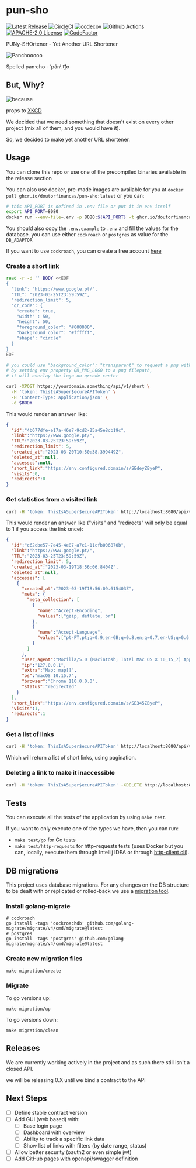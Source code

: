 # pun-sho

[![Latest Release](https://img.shields.io/github/v/release/doutorfinancas/pun-sho)](https://github.com/doutorfinancas/pun-sho/releases)
[![CircleCI](https://circleci.com/gh/circleci/circleci-docs.svg?style=shield)](https://circleci.com/gh/doutorfinancas/pun-sho)
[![codecov](https://codecov.io/gh/doutorfinancas/pun-sho/branch/master/graph/badge.svg?token=JewR1OJdZM)](https://codecov.io/gh/doutorfinancas/pun-sho)
[![Github Actions](https://github.com/doutorfinancas/pun-sho/actions/workflows/codeql-analysis.yml/badge.svg)](https://github.com/doutorfinancas/pun-sho/actions)
[![APACHE-2.0 License](https://img.shields.io/github/license/doutorfinancas/pun-sho)](LICENSE)
[![CodeFactor](https://www.codefactor.io/repository/github/doutorfinancas/pun-sho/badge)](https://www.codefactor.io/repository/github/doutorfinancas/pun-sho)

PUNy-SHOrtener - Yet Another URL Shortener

![Panchooooo](img/pun-sho.png)

Spelled pan‧cho - ˈpãnʲ.t͡ʃo

## But, Why?

![because](img/standards.png)

props to [XKCD](https://xkcd.com/927/)

We decided that we need something that doesn't exist on every other project (mix all of them, and you would have it).

So, we decided to make yet another URL shortener.

## Usage
You can clone this repo or use one of the precompiled binaries available in the release section

You can also use docker, pre-made images are available for you at `docker pull ghcr.io/doutorfinancas/pun-sho:latest`
or you can:
```bash
# this API_PORT is defined in .env file or put it in env itself
export API_PORT=8080
docker run --env-file=.env -p 8080:${API_PORT} -t ghcr.io/doutorfinancas/pun-sho:latest pun-sho 
```

You should also copy the `.env.example` to `.env` and fill the values for the database.
you can use either `cockroach` or `postgres` as value for the `DB_ADAPTOR`

If you want to use `cockroach`, you can create a free account [here](https://cockroachlabs.cloud/)

### Create a short link
```bash
read -r -d '' BODY <<EOF
{                
  "link": "https://www.google.pt/",
  "TTL": "2023-03-25T23:59:59Z",
  "redirection_limit": 5,
  "qr_code": {
    "create": true,
    "width" : 50,
    "height": 50,
    "foreground_color": "#000000",
    "background_color": "#ffffff",
    "shape": "circle"
  }
}
EOF

# you could use "background_color": "transparent" to request a png without background
# by setting env property QR_PNG_LOGO to a png filepath, 
# it will overlay the logo on qrcode center

curl -XPOST https://yourdomain.something/api/v1/short \
  -H 'token: ThisIsA5uper$ecureAPIToken' \
  -H 'Content-Type: application/json' \
  -d $BODY
```

This would render an answer like:
```json
{
  "id":"4b677dfe-e17a-46e7-9cd2-25a45e8cb19c",
  "link":"https://www.google.pt/",
  "TTL":"2023-03-25T23:59:59Z",
  "redirection_limit": 5,
  "created_at":"2023-03-20T10:50:38.399449Z",
  "deleted_at":null,
  "accesses":null,
  "short_link":"https://env.configured.domain/s/SEdeyZByeP",
  "visits":0,
  "redirects":0
}
```

### Get statistics from a visited link
```bash
curl -H 'token: ThisIsA5uper$ecureAPIToken' http://localhost:8080/api/v1/short/c62cbe57-7e45-4e87-a7c1-11cfb006870b 
```

This would render an answer like ("visits" and "redirects" will only be equal to 1 if you access the link once):
```json
{
  "id":"c62cbe57-7e45-4e87-a7c1-11cfb006870b",
  "link":"https://www.google.pt/",
  "TTL":"2023-03-25T23:59:59Z",
  "redirection_limit": 5,
  "created_at":"2023-03-19T18:56:06.8404Z",
  "deleted_at":null,
  "accesses": [
    {
      "created_at":"2023-03-19T18:56:09.615403Z",
      "meta": {
        "meta_collection": [
          {
            "name":"Accept-Encoding",
            "values":["gzip, deflate, br"]
          },
          {
            "name":"Accept-Language",
            "values":["pt-PT,pt;q=0.9,en-GB;q=0.8,en;q=0.7,en-US;q=0.6,es;q=0.5"]
          }
        ]
      },
      "user_agent":"Mozilla/5.0 (Macintosh; Intel Mac OS X 10_15_7) AppleWebKit/537.36 (KHTML, like Gecko) Chrome/110.0.0.0 Safari/537.36",
      "ip":"127.0.0.1",
      "extra":"Map: map[]",
      "os":"macOS 10.15.7",
      "browser":"Chrome 110.0.0.0",
      "status":"redirected"
    }
  ],
  "short_link":"https://env.configured.domain/s/SE345ZByeP",
  "visits":1,
  "redirects":1
}
```

### Get a list of links
```bash
curl -H 'token: ThisIsA5uper$ecureAPIToken' http://localhost:8080/api/v1/short/?limit=20&offset=0
```

Which will return a list of short links, using pagination.

### Deleting a link to make it inaccessible
```bash
curl -H 'token: ThisIsA5uper$ecureAPIToken' -XDELETE http://localhost:8080/api/v1/short/c62cbe57-7e45-4e87-a7c1-11cfb006870b
```

## Tests
You can execute all the tests of the application by using `make test`.

If you want to only execute one of the types we have, then you can run:
- `make test/go` for Go tests 
- `make test/http-requests` for http-requests tests
(uses Docker but you can, locally, execute them through Intellij IDEA or through [http-client cli](https://www.jetbrains.com/help/idea/http-client-cli.html)).

## DB migrations
This project uses database migrations.
For any changes on the DB structure to be dealt with or replicated or rolled-back we use a [migration tool](https://github.com/golang-migrate/migrate).

### Install golang-migrate
```shell
# cockroach
go install -tags 'cockroachdb' github.com/golang-migrate/migrate/v4/cmd/migrate@latest
# postgres
go install -tags 'postgres' github.com/golang-migrate/migrate/v4/cmd/migrate@latest
```

### Create new migration files
```shell
make migration/create
```

### Migrate
To go versions up:
```shell
make migration/up
```

To go versions down:
```shell
make migration/clean
```

## Releases
We are currently working actively in the project and as such there still isn't a closed API.

we will be releasing 0.X until we bind a contract to the API

## Next Steps
- [ ] Define stable contract version
- [ ] Add GUI (web based) with:
  - [ ] Base login page
  - [ ] Dashboard with overview
  - [ ] Ability to track a specific link data
  - [ ] Show list of links with filters (by date range, status)
- [ ] Allow better security (oauth2 or even simple jwt)
- [ ] Add GitHub pages with openapi/swagger definition
